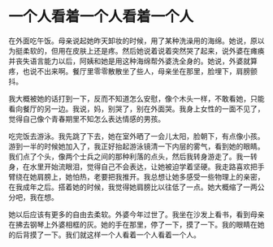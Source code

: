 # 一个人看着一个人看着一个人

在外面吃午饭。母亲说起她昨天卸妆的时候，用了某种洗澡用的海绵。她说，原以为挺柔软的，但用在皮肤上还是疼。然后她说着说着突然哭了起来，说外婆在瘫痪并丧失语言能力以后，阿姨和她是用这种海绵帮外婆洗全身的。她说，外婆就算疼，也说不出来啊。餐厅里零零散散坐了些人，母亲坐在那里，脸埋下，肩膀颤抖。 

我大概被她的话打到一下，反而不知道怎么安慰，像个木头一样，不敢看她，只能看向餐厅的另一边。我说，妈，别哭了，别在外面哭。我身上女性的一面不见了，觉得自己像个青春期里不知怎么表达情感的男孩。 

吃完饭去游泳。我先跳了下去，她在室外晒了一会儿太阳，脸朝下，有点像小孩。游到一半的时候她加入了，我正好抬起游泳镜清一下内层的雾气，看到她的眼睛。我们点了个头，像两个士兵之间的那种利落的点头，然后我转身游走了。我一转身，在水里开始流眼泪，觉得自己不会表达，让她被迫学着坚硬。我走路喜欢把手臂绕在她肩膀上，她怕热，老要把我推开。我总想让她多感受一些物理上的亲密，在我成年之后。搭着她的时候，我觉得她肩膀比以往低了一点。她大概缩了一两公分吧，我在想。 

她以后应该有更多的自由去柔软。外婆今年过世了。我坐在沙发上看书，看到母亲在拂去钢琴上外婆相框的灰。她的手在那里，停了一下，摸了一下。我的眼睛在她的后背摸了一下。我们就这样一个人看着一个人看着一个人。